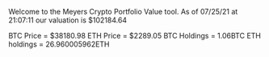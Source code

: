 Welcome to the Meyers Crypto Portfolio Value tool. 
As of 07/25/21 at 21:07:11 our valuation is $102184.64 

BTC Price = $38180.98
 ETH Price = $2289.05
BTC Holdings = 1.06BTC
 ETH holdings = 26.960005962ETH 
